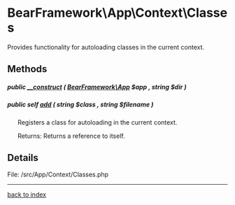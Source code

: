 # BearFramework\App\Context\Classes

Provides functionality for autoloading classes in the current context.

## Methods

##### public [__construct](bearframework.app.context.classes.__construct.method.md) ( [BearFramework\App](bearframework.app.class.md) $app , string $dir )

##### public self [add](bearframework.app.context.classes.add.method.md) ( string $class , string $filename )

&nbsp;&nbsp;&nbsp;&nbsp;&nbsp;&nbsp;Registers a class for autoloading in the current context.

&nbsp;&nbsp;&nbsp;&nbsp;&nbsp;&nbsp;Returns: Returns a reference to itself.

## Details

File: /src/App/Context/Classes.php

---

[back to index](index.md)

